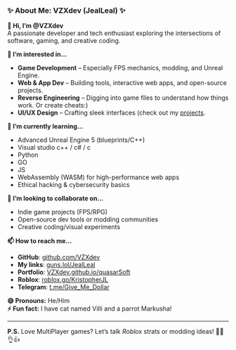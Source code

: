 ### **✨ About Me: VZXdev (JealLeal) ✨**  

**👋 Hi, I’m @VZXdev**  
A passionate developer and tech enthusiast exploring the intersections of software, gaming, and creative coding.  

**👀 I’m interested in...**  
- **Game Development** – Especially FPS mechanics, modding, and Unreal Engine.  
- **Web & App Dev** – Building tools, interactive web apps, and open-source projects.  
- **Reverse Engineering** – Digging into game files to understand how things work.  Or create cheats:)
- **UI/UX Design** – Crafting sleek interfaces (check out my [projects](https://vzxdev.github.io/quasarSoft/about).  

**🌱 I’m currently learning...**  
- Advanced Unreal Engine 5 (blueprints/C++)
- Visual studio c++ / c# / c
- Python
- GO
- JS
- WebAssembly (WASM) for high-performance web apps  
- Ethical hacking & cybersecurity basics  

**💞️ I’m looking to collaborate on...**  
- Indie game projects (FPS/RPG)  
- Open-source dev tools or modding communities  
- Creative coding/visual experiments  

**📫 How to reach me...**  
- **GitHub**: [github.com/VZXdev](https://github.com/VZXdev)  
- **My links**: [guns.lol/JealLeal](https://guns.lol/JealLeal)  
- **Portfolio**: [VZXdev.github.io/quasarSoft](https://vzxdev.github.io/quasarSoft/about)
- **Roblox**: [roblox.go/KristopherJL](https://www.roblox.com/users/189788555/profile)
- **Telegram**: [t.me/Give_Me_Dollar](https://www.t.me/Give_Me_Dollar)
  
**😄 Pronouns:** He/Him  
**⚡ Fun fact:** I have cat named Villi and a parrot Markusha!  


---  
**P.S.** Love MultiPlayer games? Let’s talk *Roblox* strats or modding ideas! 🦜💀👌👍
